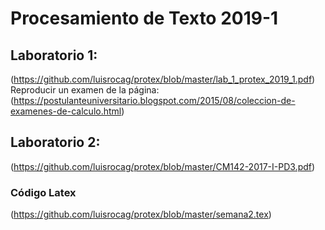 # Procesamiento de Texto 2019-1
## Laboratorio 1: 
(https://github.com/luisrocag/protex/blob/master/lab_1_protex_2019_1.pdf)
Reproducir un examen de la página: (https://postulanteuniversitario.blogspot.com/2015/08/coleccion-de-examenes-de-calculo.html)


## Laboratorio 2: 
(https://github.com/luisrocag/protex/blob/master/CM142-2017-I-PD3.pdf)

### Código Latex 
(https://github.com/luisrocag/protex/blob/master/semana2.tex)

